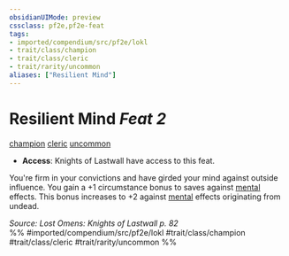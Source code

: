 ```yaml
---
obsidianUIMode: preview
cssclass: pf2e,pf2e-feat
tags:
- imported/compendium/src/pf2e/lokl
- trait/class/champion
- trait/class/cleric
- trait/rarity/uncommon
aliases: ["Resilient Mind"]
---
```

# Resilient Mind  *Feat 2*  
[champion](rules/traits/champion.md)  [cleric](rules/traits/cleric.md)  [uncommon](uncommon.md)  

- **Access**: Knights of Lastwall have access to this feat.

You're firm in your convictions and have girded your mind against outside influence. You gain a +1 circumstance bonus to saves against [mental](mental.md) effects. This bonus increases to +2 against [mental](mental.md) effects originating from undead.

*Source: Lost Omens: Knights of Lastwall p. 82*  
%% #imported/compendium/src/pf2e/lokl #trait/class/champion #trait/class/cleric #trait/rarity/uncommon %%